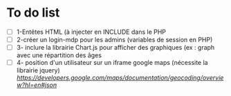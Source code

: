 # To do list



- [ ] 1-Entêtes HTML (à injecter en INCLUDE dans le PHP
- [ ] 2-créer un login-mdp pour les admins (variables de session en PHP)
- [ ] 3- inclure la librairie Chart.js pour afficher des graphiques (ex : graph avec une répartition des âges
- [ ] 4- position d'un utilisateur sur un iframe google maps (nécessite la librairie jquery)
    *https://developers.google.com/maps/documentation/geocoding/overview?hl=en#json*
